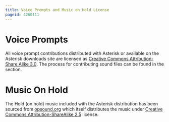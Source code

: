 ```yaml
---
title: Voice Prompts and Music on Hold License
pageid: 4260111
---
```


Voice Prompts
=============

All voice prompt contributions distributed with Asterisk or available on the Asterisk downloads site are licensed as [Creative Commons Attribution-Share Alike 3.0](http://creativecommons.org/licenses/by-sa/3.0/us/). The process for contributing sound files can be found in the  section.

Music On Hold
=============

The Hold (on hold) music included with the Asterisk distribution has been sourced from [opsound.org](http://opsound.org/) which itself distributes the music under [Creative Commons Attribution-ShareAlike 2.5](http://creativecommons.org/licenses/by-sa/2.5/legalcode) license.

